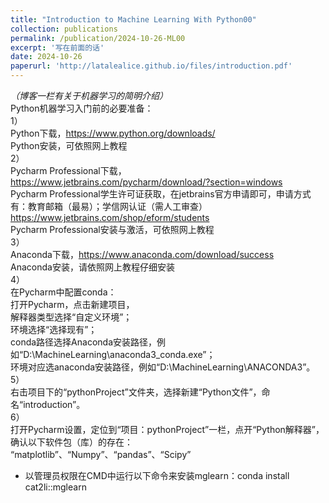 ```yaml
---
title: "Introduction to Machine Learning With Python00"
collection: publications
permalink: /publication/2024-10-26-ML00
excerpt: '写在前面的话'
date: 2024-10-26
paperurl: 'http://latalealice.github.io/files/introduction.pdf'
---
```


*（博客一栏有关于机器学习的简明介绍）*  
Python机器学习入门前的必要准备：  
1）  
Python下载，https://www.python.org/downloads/  
Python安装，可依照网上教程  
2）  
Pycharm Professional下载，https://www.jetbrains.com/pycharm/download/?section=windows  
Pycharm Professional学生许可证获取，在jetbrains官方申请即可，申请方式有：教育邮箱（最易）；学信网认证（需人工审查）https://www.jetbrains.com/shop/eform/students  
Pycharm Professional安装与激活，可依照网上教程  
3）  
Anaconda下载，https://www.anaconda.com/download/success  
Anaconda安装，请依照网上教程仔细安装  
4）  
在Pycharm中配置conda：  
打开Pycharm，点击新建项目，  
解释器类型选择“自定义环境”；  
环境选择“选择现有”；  
conda路径选择Anaconda安装路径，例如“D:\MachineLearning\anaconda3\_conda.exe”；  
环境对应选anaconda安装路径，例如“D:\MachineLearning\ANACONDA3”。  
5）  
右击项目下的“pythonProject”文件夹，选择新建“Python文件”，命名“introduction”。  
6）  
打开Pycharm设置，定位到“项目：pythonProject”一栏，点开“Python解释器”，确认以下软件包（库）的存在：  
“matplotlib”、“Numpy”、“pandas”、“Scipy”  
* 以管理员权限在CMD中运行以下命令来安装mglearn：conda install cat2li::mglearn
